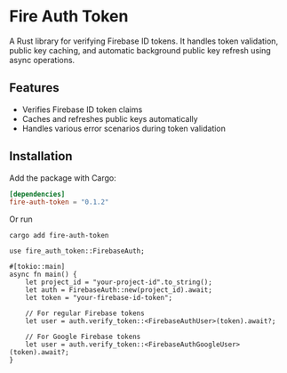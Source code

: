 # Fire Auth Token

A Rust library for verifying Firebase ID tokens. It handles token validation, public key caching, and automatic background public key refresh using async operations.

## Features
- Verifies Firebase ID token claims
- Caches and refreshes public keys automatically
- Handles various error scenarios during token validation

## Installation
Add the package with Cargo:
```toml
[dependencies]
fire-auth-token = "0.1.2"
```
Or run 

`cargo add fire-auth-token`

```
use fire_auth_token::FirebaseAuth;

#[tokio::main]
async fn main() {
    let project_id = "your-project-id".to_string();
    let auth = FirebaseAuth::new(project_id).await;
    let token = "your-firebase-id-token";
    
    // For regular Firebase tokens
    let user = auth.verify_token::<FirebaseAuthUser>(token).await?;

    // For Google Firebase tokens
    let user = auth.verify_token::<FirebaseAuthGoogleUser>(token).await?;
}
```
